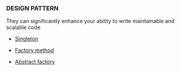 ### DESIGN PATTERN

They can significantly enhance your ability to write maintainable and scalable code

- [Singleton](./Singleton/singleton-note.md)

- [Factory method](./factory-method/factory-method-note.md)

- [Abstract factory](./abstract-factory/abstract-factory-note.md)
